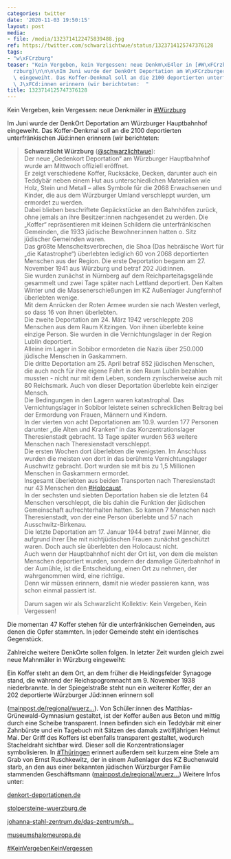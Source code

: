 ```yaml
---
categories: twitter
date: '2020-11-03 19:50:15'
layout: post
media:
- file: /media/1323714122475839488.jpg
ref: https://twitter.com/schwarzlichtwue/status/1323714125747376128
tags:
- "w\xFCrzburg"
teaser: "Kein Vergeben, kein Vergessen: neue Denkm\xE4ler in [#W\xFCrzburg](/t/w\xFC\
  rzburg)\n\n\n\nIm Juni wurde der DenkOrt Deportation am W\xFCrzburger Hauptbahnhof\
  \ eingeweiht. Das Koffer-Denkmal soll an die 2100 deportierten unterfr\xE4nkischen\
  \ J\xFCd:innen erinnern (wir berichteten:  "
title: 1323714125747376128
---
```

Kein Vergeben, kein Vergessen: neue Denkmäler in [#Würzburg](/t/würzburg)



Im Juni wurde der DenkOrt Deportation am Würzburger Hauptbahnhof eingeweiht. Das Koffer-Denkmal soll an die 2100 deportierten unterfränkischen Jüd:innen erinnern (wir berichteten:  
> <b>Schwarzlicht Würzburg</b> ([@schwarzlichtwue](https://twitter.com/schwarzlichtwue)):  
>Der neue „Gedenkort Deportation“ am Würzburger Hauptbahnhof wurde am Mittwoch offiziell eröffnet.    
>Er zeigt verschiedene Koffer, Rucksäcke, Decken, darunter auch ein Teddybär neben einem Hut aus unterschiedlichen Materialien wie Holz, Stein und Metall – alles Symbole für die 2068 Erwachsenen und Kinder, die aus dem Würzburger Umland verschleppt wurden, um ermordet zu werden.   
>Dabei blieben beschriftete Gepäckstücke an den Bahnhöfen zurück, ohne jemals an ihre Besitzer:innen nachgesendet zu werden. Die „Koffer“ repräsentieren mit kleinen Schildern die unterfränkischen Gemeinden, die 1933 jüdische Bewohner:innen hatten o. Sitz jüdischer Gemeinden waren.  
>Das größte Menscheitsverbrechen, die Shoa (Das hebräische Wort für „die Katastrophe“) überlebten lediglich 60 von 2068 deportierten Menschen aus der Region. Die erste Deportation begann am 27. November 1941 aus Würzburg und betraf 202 Jüd:innen.  
>Sie wurden zunächst in Nürnberg auf dem Reichparteitagsgelände gesammelt und zwei Tage später nach Lettland deportiert. Den Kalten Winter und die Massenerschießungen im KZ Außenlager Jungfernhof überlebten wenige.  
>Mit dem Anrücken der Roten Armee wurden sie nach Westen verlegt, so dass 16 von ihnen überlebten.  
>Die zweite Deportation am 24. März 1942 verschleppte 208 Menschen aus dem Raum Kitzingen. Von ihnen überlebte keine einzige Person. Sie wurden in die Vernichtungslager in der Region Lublin deportiert.  
>Alleine im Lager in Sobibor ermordeten die Nazis über 250.000 jüdische Menschen in Gaskammern.  
>Die dritte Deportation am 25. April betraf 852 jüdischen Menschen, die auch noch für ihre eigene Fahrt in den Raum Lublin bezahlen mussten - nicht nur mit dem Leben, sondern zynischerweise auch mit 80 Reichsmark. Auch von dieser Deportation überlebte kein einziger Mensch.  
>Die Bedingungen in den Lagern waren katastrophal. Das Vernichtungslager in Sobibor leistete seinen schrecklichen Beitrag bei der Ermordung von Frauen, Männern und Kindern.  
>In der vierten von acht Deportationen am 10.9. wurden 177 Personen darunter „die Alten und Kranken“ in das Konzentrationslager Theresienstadt gebracht. 13 Tage später wurden 563 weitere Menschen nach Theresienstadt verschleppt.  
>Die ersten Wochen dort überlebten die wenigsten. Im Anschluss wurden die meisten von dort in das berühmte Vernichtungslager Auschwitz gebracht. Dort wurden sie mit bis zu 1,5 Millionen Menschen in Gaskammern ermordet.  
>Insgesamt überlebten aus beiden Transporten nach Theresienstadt nur 43 Menschen den [#Holocaust](/t/holocaust).  
>In der sechsten und siebten Deportation haben sie die letzten 64 Menschen verschleppt, die bis dahin die Funktion der jüdischen Gemeinschaft aufrechterhalten hatten. So kamen 7 Menschen nach Theresienstadt, von der eine Person überlebte und 57 nach Ausschwitz-Birkenau.  
>Die letzte Deportation am 17. Januar 1944 betraf zwei Männer, die aufgrund ihrer Ehe mit nichtjüdischen Frauen zunächst geschützt waren. Doch auch sie überlebten den Holocaust nicht.  
>Auch wenn der Hauptbahnhof nicht der Ort ist, von dem die meisten Menschen deportiert wurden, sondern der damalige Güterbahnhof in der Aumühle, ist die Entscheidung, einen Ort zu nehmen, der wahrgenommen wird, eine richtige.  
>Denn wir müssen erinnern, damit nie wieder passieren kann, was schon einmal passiert ist.   
>  
>  
>  
>Darum sagen wir als Schwarzlicht Kollektiv: Kein Vergeben, Kein Vergessen!  


Die momentan 47 Koffer stehen für die unterfränkischen Gemeinden, aus denen die Opfer stammten. In jeder Gemeinde steht ein identisches Gegenstück.

Zahlreiche weitere DenkOrte sollen folgen.
In letzter Zeit wurden gleich zwei neue Mahnmäler in Würzburg eingeweiht: 

Ein Koffer steht an dem Ort, an dem früher die Heidingsfelder Synagoge stand, die während der Reichspogromnacht am 9. November 1938 niederbrannte.
In der Spiegelstraße steht nun ein weiterer Koffer, der an 202 deportierte Würzburger Jüd:innen erinnern soll

([mainpost.de/regional/wuerz…](https://www.mainpost.de/regional/wuerzburg/symbol-fuer-202-deportierte-juedische-mitbuerger-art-10521211)). Von Schüler:innen des Matthias-Grünewald-Gymnasium gestaltet, ist der Koffer außen aus Beton und mittig durch eine Scheibe transparent.
Innen befinden sich ein Teddybär mit einer Zahnbürste und ein Tagebuch mit Sätzen des damals zwölfjährigen Helmut Mai. Der Griff des Koffers ist ebenfalls transparent gestaltet, wodurch Stacheldraht sichtbar wird. Dieser soll die Konzentrationslager symbolisieren.
In [#Thüringen](/t/thüringen) erinnert außerdem seit kurzem eine Stele am Grab von Ernst Ruschkewitz, der in einem Außenlager des KZ Buchenwald starb, an den aus einer bekannten jüdischen Würzburger Familie stammenden Geschäftsmann ([mainpost.de/regional/wuerz…](https://www.mainpost.de/regional/wuerzburg/gestorben-als-arbeitssklave-stein-erinnert-an-ernst-ruschkewitz-art-10517640))
Weitere Infos unter: 

[denkort-deportationen.de](https://denkort-deportationen.de/)

[stolpersteine-wuerzburg.de](https://www.stolpersteine-wuerzburg.de/)

[johanna-stahl-zentrum.de/das-zentrum/sh…](https://www.johanna-stahl-zentrum.de/das-zentrum/shalom-europa/index.html)

[museumshalomeuropa.de](http://museumshalomeuropa.de/)



[#KeinVergebenKeinVergessen](/t/keinvergebenkeinvergessen)